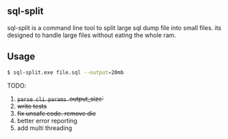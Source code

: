 sql-split
------------
sql-split is a command line tool to split large sql dump file into small files. its designed to handle large files without eating the whole ram.


Usage 
----------

```bash
$ sql-split.exe file.sql --output=20mb
```

TODO:
1. ~~`parse cli params `output_size`~~
2. ~~write tests~~
3. ~~fix unsafe code. remove die~~
4. better error reporting
5. add multi threading
